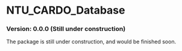 # NTU_CARDO_Database

###  **Version**: 0.0.0 **(Still under construction)**

The package is still under construction, and would be finished soon.

